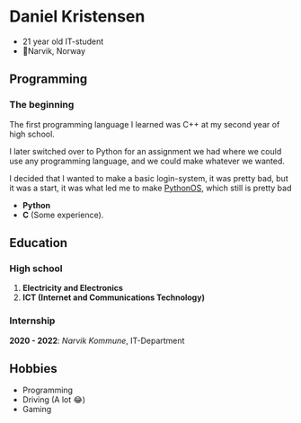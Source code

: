 # Daniel Kristensen

- 21 year old IT-student
- 📌Narvik, Norway

## Programming

### The beginning

The first programming language I learned was C++ at my second year of high school.

I later switched over to Python for an assignment we had where we could use any programming language, and we could make whatever we wanted.

I decided that I wanted to make a basic login-system, it was pretty bad, but it was a start, it was what led me to make [PythonOS](https://github.com/dannyboy9934/PythonOS), which still is pretty bad

- **Python**
- **C** (Some experience).

## Education

### High school

1. **Electricity and Electronics**
2. **ICT (Internet and Communications Technology)**

### Internship

**2020 - 2022**: *Narvik Kommune*, IT-Department

## Hobbies

- Programming
- Driving (A lot 😂)
- Gaming

